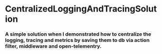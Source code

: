 # CentralizedLoggingAndTracingSolution
### A simple solution when I demonstrated how to centralize the logging, tracing and metrics by saving them to db via action filter, middleware and open-telementry.
